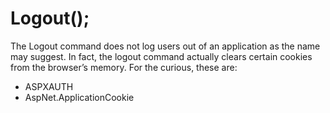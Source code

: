 # Logout();



The Logout command does not log users out of an application as the name may suggest. In fact, the logout
command actually clears certain cookies from the browser’s memory. For the curious, these are:

- ASPXAUTH
- AspNet.ApplicationCookie

